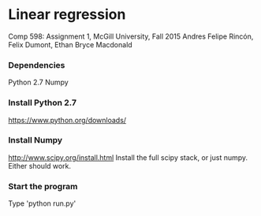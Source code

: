 # Linear regression
Comp 598: Assignment 1, McGill University, Fall 2015
Andres Felipe Rincón, Felix Dumont, Ethan Bryce Macdonald

### Dependencies

Python 2.7
Numpy


### Install Python 2.7

https://www.python.org/downloads/


### Install Numpy

http://www.scipy.org/install.html
Install the full scipy stack, or just numpy. Either should work.


### Start the program

Type 'python run.py'
